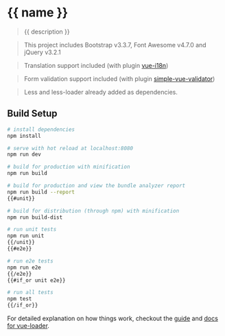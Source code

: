 # {{ name }}

> {{ description }}

> This project includes Bootstrap v3.3.7, Font Awesome v4.7.0 and jQuery v3.2.1

> Translation support included (with plugin [vue-i18n](https://github.com/kazupon/vue-i18n))

> Form validation support included (with plugin [simple-vue-validator](https://github.com/semisleep/simple-vue-validator))

> Less and less-loader already added as dependencies.

## Build Setup

``` bash
# install dependencies
npm install

# serve with hot reload at localhost:8080
npm run dev

# build for production with minification
npm run build

# build for production and view the bundle analyzer report
npm run build --report
{{#unit}}

# build for distribution (through npm) with minification
npm run build-dist

# run unit tests
npm run unit
{{/unit}}
{{#e2e}}

# run e2e tests
npm run e2e
{{/e2e}}
{{#if_or unit e2e}}

# run all tests
npm test
{{/if_or}}
```

For detailed explanation on how things work, checkout the [guide](http://vuejs-templates.github.io/webpack/) and [docs for vue-loader](http://vuejs.github.io/vue-loader).
